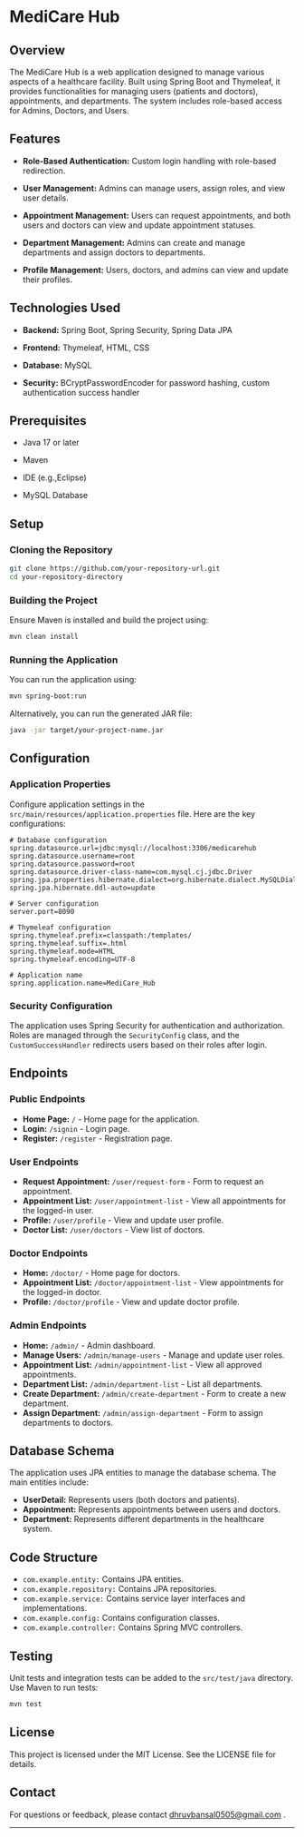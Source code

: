 # **MediCare Hub**


## **Overview**

The MediCare Hub is a web application designed to manage various aspects of a healthcare facility. Built using Spring Boot and Thymeleaf, it provides functionalities for managing users (patients and doctors), appointments, and departments. The system includes role-based access for Admins, Doctors, and Users.

## **Features**

* **Role-Based Authentication:** Custom login handling with role-based redirection.

* **User Management:** Admins can manage users, assign roles, and view user details.

* **Appointment Management:** Users can request appointments, and both users and doctors can view and update appointment statuses.

* **Department Management:** Admins can create and manage departments and assign doctors to departments.

* **Profile Management:** Users, doctors, and admins can view and update their profiles.

## **Technologies Used**

* **Backend:** Spring Boot, Spring Security, Spring Data JPA

* **Frontend:** Thymeleaf, HTML, CSS

* **Database:** MySQL

* **Security:** BCryptPasswordEncoder for password hashing, custom authentication success handler

## **Prerequisites**

* Java 17 or later

* Maven

* IDE (e.g.,Eclipse)

* MySQL Database



## Setup

### Cloning the Repository

```bash
git clone https://github.com/your-repository-url.git
cd your-repository-directory
```

### Building the Project

Ensure Maven is installed and build the project using:

```bash
mvn clean install
```

### Running the Application

You can run the application using:

```bash
mvn spring-boot:run
```

Alternatively, you can run the generated JAR file:

```bash
java -jar target/your-project-name.jar
```

## Configuration

### Application Properties

Configure application settings in the `src/main/resources/application.properties` file. Here are the key configurations:

```properties
# Database configuration
spring.datasource.url=jdbc:mysql://localhost:3306/medicarehub
spring.datasource.username=root
spring.datasource.password=root
spring.datasource.driver-class-name=com.mysql.cj.jdbc.Driver
spring.jpa.properties.hibernate.dialect=org.hibernate.dialect.MySQLDialect
spring.jpa.hibernate.ddl-auto=update

# Server configuration
server.port=8090

# Thymeleaf configuration
spring.thymeleaf.prefix=classpath:/templates/
spring.thymeleaf.suffix=.html
spring.thymeleaf.mode=HTML
spring.thymeleaf.encoding=UTF-8

# Application name
spring.application.name=MediCare_Hub
```

### Security Configuration

The application uses Spring Security for authentication and authorization. Roles are managed through the `SecurityConfig` class, and the `CustomSuccessHandler` redirects users based on their roles after login.

## Endpoints

### Public Endpoints

- **Home Page:** `/` - Home page for the application.
- **Login:** `/signin` - Login page.
- **Register:** `/register` - Registration page.

### User Endpoints

- **Request Appointment:** `/user/request-form` - Form to request an appointment.
- **Appointment List:** `/user/appointment-list` - View all appointments for the logged-in user.
- **Profile:** `/user/profile` - View and update user profile.
- **Doctor List:** `/user/doctors` - View list of doctors.

### Doctor Endpoints

- **Home:** `/doctor/` - Home page for doctors.
- **Appointment List:** `/doctor/appointment-list` - View appointments for the logged-in doctor.
- **Profile:** `/doctor/profile` - View and update doctor profile.

### Admin Endpoints

- **Home:** `/admin/` - Admin dashboard.
- **Manage Users:** `/admin/manage-users` - Manage and update user roles.
- **Appointment List:** `/admin/appointment-list` - View all approved appointments.
- **Department List:** `/admin/department-list` - List all departments.
- **Create Department:** `/admin/create-department` - Form to create a new department.
- **Assign Department:** `/admin/assign-department` - Form to assign departments to doctors.

## Database Schema

The application uses JPA entities to manage the database schema. The main entities include:

- **UserDetail:** Represents users (both doctors and patients).
- **Appointment:** Represents appointments between users and doctors.
- **Department:** Represents different departments in the healthcare system.

## Code Structure

- `com.example.entity:` Contains JPA entities.
- `com.example.repository:` Contains JPA repositories.
- `com.example.service:` Contains service layer interfaces and implementations.
- `com.example.config:` Contains configuration classes.
- `com.example.controller:` Contains Spring MVC controllers.

## Testing

Unit tests and integration tests can be added to the `src/test/java` directory. Use Maven to run tests:

```bash
mvn test
```

## License
This project is licensed under the MIT License. See the LICENSE file for details.

## Contact
For questions or feedback, please contact dhruvbansal0505@gmail.com .

---

